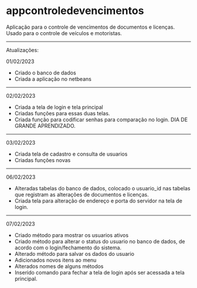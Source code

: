 # appcontroledevencimentos
Aplicação para o controle de vencimentos de documentos e licenças. Usado para o controle de veículos e motoristas.

----------------------------------------------------

Atualizações:

01/02/2023

- Criado o banco de dados
- Criada a aplicação no netbeans

**********
02/02/2023

- Criada a tela de login e tela principal
- Criadas funções para essas duas telas. 
- Criada função para codificar senhas para comparação no login.
DIA DE GRANDE APRENDIZADO.

**********
03/02/2023

- Criada tela de cadastro e consulta de usuarios
- Criadas funções novas

**********
06/02/2023

- Alteradas tabelas do banco de dados, colocado o usuario_id nas tabelas que registram
as alterações de documentos e licenças.
- Criada tela para alteração de endereço e porta do servidor na tela de login.

**********
07/02/2023
- Criado método para mostrar os usuarios ativos
- Criado método para alterar o status do usuario no banco de dados, de acordo
com o login/fechamento do sistema.
- Alterado método para salvar os dados do usuario
- Adicionados novos itens ao menu
- Alterados nomes de alguns métodos
- Inserido comando para fechar a tela de login após ser acessada a tela principal.